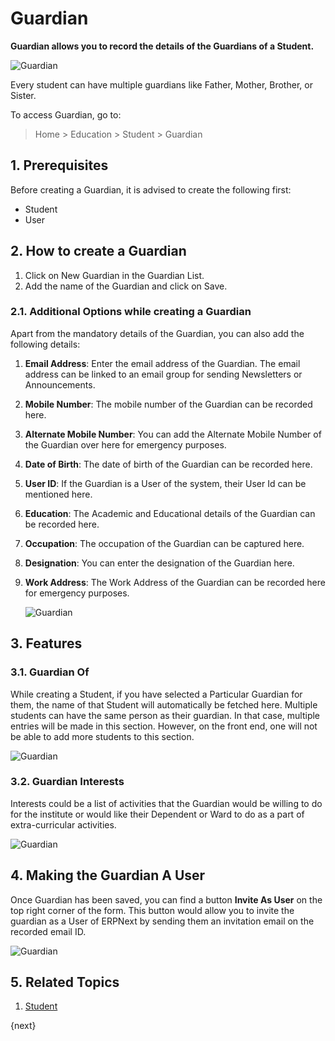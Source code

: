 <!-- add-breadcrumbs -->
# Guardian

**Guardian allows you to record the details of the Guardians of a Student.**

![Guardian](/docs/v12/assets/img/education/education-guardian-1.png)

Every student can have multiple guardians like Father, Mother, Brother, or Sister.

To access Guardian, go to:

> Home > Education > Student > Guardian

## 1. Prerequisites

Before creating a Guardian, it is advised to create the following first:

* Student
* User

## 2. How to create a Guardian

1. Click on New Guardian in the Guardian List.
1. Add the name of the Guardian and click on Save.

### 2.1. Additional Options while creating a Guardian

Apart from the mandatory details of the Guardian, you can also add the following details:

1. **Email Address**: Enter the email address of the Guardian. The email address can be linked to an email group for sending Newsletters or Announcements.
2. **Mobile Number**: The mobile number of the Guardian can be recorded here.
3. **Alternate Mobile Number**: You can add the Alternate Mobile Number of the Guardian over here for emergency purposes.
4. **Date of Birth**: The date of birth of the Guardian can be recorded here.
5. **User ID**: If the Guardian is a User of the system, their User Id can be mentioned here.
6. **Education**: The Academic and Educational details of the Guardian can be recorded here.
7. **Occupation**: The occupation of the Guardian can be captured here.
8. **Designation**: You can enter the designation of the Guardian here.
9. **Work Address**: The Work Address of the Guardian can be recorded here for emergency purposes.

    ![Guardian](/docs/v12/assets/img/education/education-guardian-1.png)

## 3. Features

### 3.1. Guardian Of

While creating a Student, if you have selected a Particular Guardian for them, the name of that Student will automatically be fetched here. Multiple students can have the same person as their guardian. In that case, multiple entries will be made in this section. However, on the front end, one will not be able to add more students to this section.

![Guardian](/docs/v12/assets/img/education/education-guardian-2.png)

### 3.2. Guardian Interests

Interests could be a list of activities that the Guardian would be willing to do for the institute or would like their Dependent or Ward to do as a part of extra-curricular activities.

![Guardian](/docs/v12/assets/img/education/education-guardian-3.png)

## 4. Making the Guardian A User

Once Guardian has been saved, you can find a button **Invite As User** on the top right corner of the form. This button would allow you to invite the guardian as a User of ERPNext by sending them an invitation email on the recorded email ID.

![Guardian](/docs/v12/assets/img/education/education-guardian-4.png)

## 5. Related Topics

1. [Student](/docs/v12/user/manual/en/education/student)

{next}
